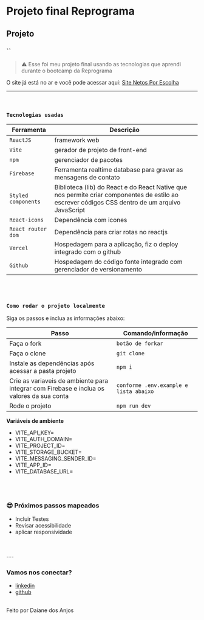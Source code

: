 # Projeto final Reprograma 

## Projeto
### ``

> ⚠️ Esse foi meu projeto final usando as tecnologias que aprendi durante o bootcamp da Reprograma


O site já está no ar e você pode acessar aqui: [Site Netos Por Escolha]()

---

<br />

### `Tecnologias usadas`

| Ferramenta | Descrição |
| --- | --- |
| `ReactJS` | framework web|
| `Vite` | gerador de projeto de front-end|
| `npm` | gerenciador de pacotes|
| `Firebase` | Ferramenta realtime database para gravar as mensagens de contato|
| `Styled components` | Biblioteca (lib) do React e do React Native que nos permite criar componentes de estilo ao escrever códigos CSS dentro de um arquivo JavaScript|
| `React-icons` | Dependência com icones|
| `React router dom` | Dependência para criar rotas no reactjs|
| `Vercel` | Hospedagem para a aplicação, fiz o deploy integrado com o github|
| `Github` | Hospedagem do código fonte integrado com gerenciador de versionamento|


<br />
<br />

### `Como rodar o projeto localmente`

Siga os passos e inclua as informações abaixo:

| Passo                       | Comando/informação |
| --------------------------- | ------------------ |
| Faça o fork                 | `botão de forkar`  |
| Faça o clone                | `git clone`        |
| Instale as dependências após acessar a pasta projeto    | `npm i`            |
| Crie as variaveis de ambiente para integrar com Firebase e inclua os valores da sua conta           | `conforme .env.example e lista abaixo`|
| Rode o projeto              | `npm run dev`       |

**Variáveis de ambiente**

 * VITE_API_KEY=
 * VITE_AUTH_DOMAIN=
 * VITE_PROJECT_ID=
 * VITE_STORAGE_BUCKET=
 * VITE_MESSAGING_SENDER_ID=
 * VITE_APP_ID=
 * VITE_DATABASE_URL=
 
<br />
<br />

### 😎 Próximos passos mapeados

- Incluir Testes
- Revisar acessibilidade
- aplicar responsividade

<br />
<br />
---


### Vamos nos conectar?
- [linkedin](https://www.linkedin.com/in/daianeanjos/)
- [github]( https://github.com/daianedosanjos)


<br>
Feito por Daiane dos Anjos